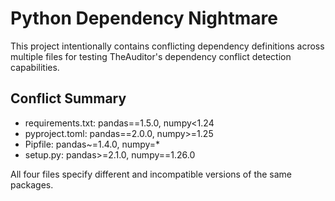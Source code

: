 # Python Dependency Nightmare

This project intentionally contains conflicting dependency definitions across multiple files for testing TheAuditor's dependency conflict detection capabilities.

## Conflict Summary
- requirements.txt: pandas==1.5.0, numpy<1.24
- pyproject.toml: pandas==2.0.0, numpy>=1.25
- Pipfile: pandas~=1.4.0, numpy=*
- setup.py: pandas>=2.1.0, numpy==1.26.0

All four files specify different and incompatible versions of the same packages.